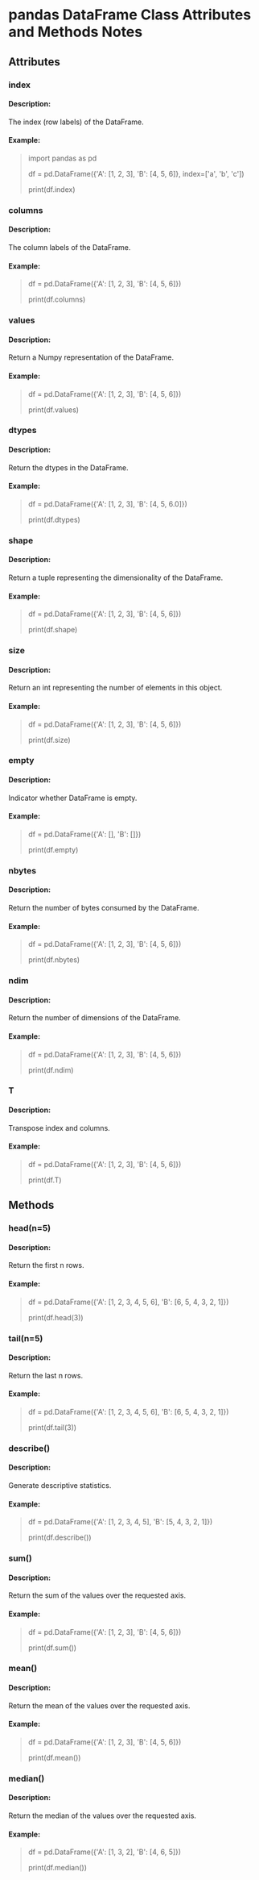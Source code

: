 # pandas DataFrame Class Attributes and Methods Notes
## Attributes

### index

#### Description: 

The index (row labels) of the DataFrame.

#### Example:


>
> import pandas as pd
>
> df = pd.DataFrame({'A': [1, 2, 3], 'B': [4, 5, 6]}, index=['a', 'b', 'c'])
>
> print(df.index)

### columns

#### Description: 

The column labels of the DataFrame.

#### Example:


>
> df = pd.DataFrame({'A': [1, 2, 3], 'B': [4, 5, 6]})
>
> print(df.columns)

### values

#### Description: 

Return a Numpy representation of the DataFrame.

#### Example:


>
> df = pd.DataFrame({'A': [1, 2, 3], 'B': [4, 5, 6]})
>
> print(df.values)

### dtypes

#### Description: 

Return the dtypes in the DataFrame.

#### Example:


>
> df = pd.DataFrame({'A': [1, 2, 3], 'B': [4, 5, 6.0]})
>
> print(df.dtypes)

### shape

#### Description: 

Return a tuple representing the dimensionality of the DataFrame.

#### Example:


>
> df = pd.DataFrame({'A': [1, 2, 3], 'B': [4, 5, 6]})
>
> print(df.shape)

### size

#### Description: 

Return an int representing the number of elements in this object.

#### Example:


>
> df = pd.DataFrame({'A': [1, 2, 3], 'B': [4, 5, 6]})
>
> print(df.size)

### empty

#### Description: 

Indicator whether DataFrame is empty.

#### Example:


>
> df = pd.DataFrame({'A': [], 'B': []})
>
> print(df.empty)

### nbytes

#### Description: 

Return the number of bytes consumed by the DataFrame.

#### Example:


>
> df = pd.DataFrame({'A': [1, 2, 3], 'B': [4, 5, 6]})
>
> print(df.nbytes)

### ndim

#### Description: 

Return the number of dimensions of the DataFrame.

#### Example:


>
> df = pd.DataFrame({'A': [1, 2, 3], 'B': [4, 5, 6]})
>
> print(df.ndim)

### T

#### Description: 

Transpose index and columns.

#### Example:


>
> df = pd.DataFrame({'A': [1, 2, 3], 'B': [4, 5, 6]})
>
> print(df.T)

## Methods

### head(n=5)

#### Description: 

Return the first n rows.

#### Example:


>
> df = pd.DataFrame({'A': [1, 2, 3, 4, 5, 6], 'B': [6, 5, 4, 3, 2, 1]})
>
> print(df.head(3))

### tail(n=5)

#### Description: 

Return the last n rows.

#### Example:


>
> df = pd.DataFrame({'A': [1, 2, 3, 4, 5, 6], 'B': [6, 5, 4, 3, 2, 1]})
>
> print(df.tail(3))

### describe()

#### Description: 

Generate descriptive statistics.

#### Example:


>
> df = pd.DataFrame({'A': [1, 2, 3, 4, 5], 'B': [5, 4, 3, 2, 1]})
>
> print(df.describe())

### sum()

#### Description: 

Return the sum of the values over the requested axis.

#### Example:


>
> df = pd.DataFrame({'A': [1, 2, 3], 'B': [4, 5, 6]})
>
> print(df.sum())

### mean()

#### Description: 

Return the mean of the values over the requested axis.

#### Example:


>
> df = pd.DataFrame({'A': [1, 2, 3], 'B': [4, 5, 6]})
>
> print(df.mean())

### median()

#### Description: 

Return the median of the values over the requested axis.

#### Example:


>
> df = pd.DataFrame({'A': [1, 3, 2], 'B': [4, 6, 5]})
>
> print(df.median())
